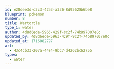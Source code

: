 ```yaml
---
id: e28dee3d-c3c3-42e3-a336-8d95628b6be8
blueprint: pokemon
number: 8
title: Wartortle
type_1: water
author: 4d8d6ede-5963-429f-9c2f-74b897007e0c
updated_by: 4d8d6ede-5963-429f-9c2f-74b897007e0c
updated_at: 1716082797
art:
  - 43c4cb33-207a-4424-9bc7-d4262bc62755
types:
  - water
---
```

